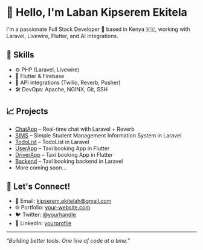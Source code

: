 # 👋 Hello, I'm Laban Kipserem Ekitela

I'm a passionate Full Stack Developer 🚀 based in Kenya 🇰🇪, working with Laravel, Livewire, Flutter, and AI integrations.

## 🔧 Skills
- ⚙️ PHP (Laravel, Livewire)
- 📱 Flutter & Firebase
- 🔌 API integrations (Twilio, Reverb, Pusher)
- 🛠 DevOps: Apache, NGINX, Git, SSH

## 📈 Projects
- [ChatApp](https://github.com/Achegei/ChatApp) – Real-time chat with Laravel + Reverb
- [SIMS](https://github.com/Achegei/sims_demo.git) – Simple Student Management Information System in Laravel
- [TodoList](https://github.com/Achegei/Todolist.git) – TodoList in Laravel
- [UserApp](https://github.com/Achegei/User-Flutter.git) – Taxi booking App in Flutter
- [DriverApp](https://github.com/Achegei/Driver-Flutter.git) – Taxi booking App in Flutter
- [Backend](https://github.com/Achegei/space-new.git) – Taxi booking backend in Laravel
- More coming soon...

## 💬 Let's Connect!
- 📧 Email: kipserem.ekitelah@gmail.com
- 🌐 Portfolio: [your-website.com](https://your-website.com)
- 🐦 Twitter: [@yourhandle](https://achegei.github.io/)
- 💼 LinkedIn: [yourprofile](https://linkedin.com/in/yourprofile)

---

_“Building better tools. One line of code at a time.”_


